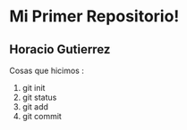 # Mi Primer Repositorio!
## Horacio Gutierrez


Cosas que hicimos : 

1. git init
2. git status
3. git add
4. git commit
